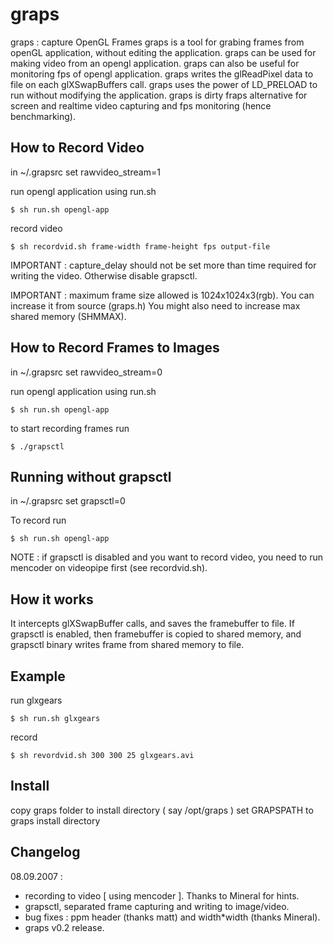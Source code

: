 graps
=====

graps : capture OpenGL Frames graps is a tool for grabing frames from openGL application, without editing the application.
graps can be used for making video from an opengl application. graps can also be useful for monitoring fps of opengl application.  graps writes the glReadPixel data to file on each glXSwapBuffers call. graps uses the power of LD_PRELOAD to run without modifying the application.  graps is dirty fraps alternative for screen and realtime video capturing and fps monitoring (hence benchmarking).

How to Record Video
-------------------

in ~/.grapsrc set rawvideo_stream=1

run opengl application using run.sh
```
$ sh run.sh opengl-app
```

record video
```
$ sh recordvid.sh frame-width frame-height fps output-file
```

IMPORTANT : capture_delay should not be set more than time required for
writing the video. Otherwise disable grapsctl.

IMPORTANT : maximum frame size allowed is 1024x1024x3(rgb). You can increase it from source (graps.h)
You might also need to increase max shared memory (SHMMAX).


How to Record Frames to Images
------------------------------

in ~/.grapsrc set rawvideo_stream=0

run opengl application using run.sh
```
$ sh run.sh opengl-app
```

to start recording frames run
```
$ ./grapsctl
```


Running without grapsctl
------------------------

in ~/.grapsrc set grapsctl=0

To record run
```
$ sh run.sh opengl-app
```

NOTE : if grapsctl is disabled and you want to record video,
you need to run mencoder on videopipe first (see recordvid.sh).


How it works
------------
It intercepts glXSwapBuffer calls, and saves the framebuffer to file.
If grapsctl is enabled, then framebuffer is copied to shared memory,
and grapsctl binary writes frame from shared memory to file.



Example
-------
run glxgears
```
$ sh run.sh glxgears
```

record
```
$ sh revordvid.sh 300 300 25 glxgears.avi
```


Install
-------
copy graps folder to install directory ( say /opt/graps )
set GRAPSPATH to graps install directory


Changelog
---------
08.09.2007 :
- recording to video [ using mencoder ]. Thanks to Mineral for hints.
- grapsctl, separated frame capturing and writing to image/video.
- bug fixes : ppm header (thanks matt) and width*width (thanks Mineral).
- graps v0.2 release.


